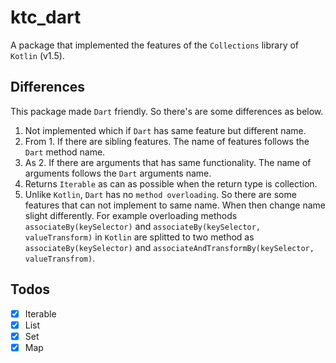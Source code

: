 # ktc_dart
A package that implemented the features of the `Collections` library of `Kotlin` (v1.5).

## Differences
This package made `Dart` friendly. So there's are some differences as below.

1. Not implemented which if `Dart` has same feature but different name. 
2. From 1. If there are sibling features. The name of features follows the `Dart` method name.
3. As 2. If there are arguments that has same functionality. The name of arguments follows the `Dart` arguments name.
4. Returns `Iterable` as can as possible when the return type is collection.
5. Unlike `Kotlin`, `Dart` has no `method overloading`. So there are some features that can not implement to same name. When then change name slight differently. For example overloading methods `associateBy(keySelector)` and `associateBy(keySelector, valueTransform)` in `Kotlin` are splitted to two method as `associateBy(keySelector)` and `associateAndTransformBy(keySelector, valueTransfrom)`.

## Todos
- [x] Iterable
- [x] List
- [x] Set
- [x] Map

